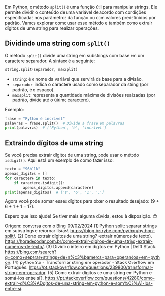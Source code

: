 Em Python, o método `split()` é uma função útil para manipular strings. Ele permite dividir o conteúdo de uma variável de acordo com condições especificadas nos parâmetros da função ou com valores predefinidos por padrão. Vamos explorar como usar esse método e também como extrair dígitos de uma string para realizar operações.

## Dividindo uma string com `split()`

O método `split()` divide uma string em substrings com base em um caractere separador. A sintaxe é a seguinte:

```python
string.split(separador, maxsplit)
```

- `string`: é o nome da variável que servirá de base para a divisão.
- `separador`: indica o caractere usado como separador da string (por padrão, é o espaço).
- `maxsplit`: representa a quantidade máxima de divisões realizadas (por padrão, divide até o último caractere).

Exemplo:

```python
frase = "Python é incrível"
palavras = frase.split()  # Divide a frase em palavras
print(palavras)  # ['Python', 'é', 'incrível']
```

## Extraindo dígitos de uma string

Se você precisa extrair dígitos de uma string, pode usar o método `isdigit()`. Aqui está um exemplo de como fazer isso:

```python
texto = "96h11k"
apenas_digitos = []
for caractere in texto:
    if caractere.isdigit():
        apenas_digitos.append(caractere)
print(apenas_digitos)  # ['9', '6', '1', '1']
```

Agora você pode somar esses dígitos para obter o resultado desejado: \(9 + 6 + 1 + 1 = 17\).

Espero que isso ajude! Se tiver mais alguma dúvida, estou à disposição. 😊

Origem: conversa com o Bing, 09/02/2024
(1) Python split: separar strings em substrings e retornar listas!. https://blog.betrybe.com/python/python-split/.
(2) Como extrair dígitos de uma string? (extrair números de texto). https://horadecodar.com.br/como-extrair-digitos-de-uma-string-extrair-numeros-de-texto/.
(3) Dividir o inteiro em dígitos em Python | Delft Stack. https://bing.com/search?q=como+separar+strings+de+n%c3%bameros+para+operandos+em+python.
(4) python 3.x - Transformar string em operador - Stack Overflow em Português. https://pt.stackoverflow.com/questions/239800/transformar-string-em-operador.
(5) Como extrair dígitos de uma string em Python e somá-los entre si?. https://pt.stackoverflow.com/questions/42280/como-extrair-d%C3%ADgitos-de-uma-string-em-python-e-som%C3%A1-los-entre-si.
